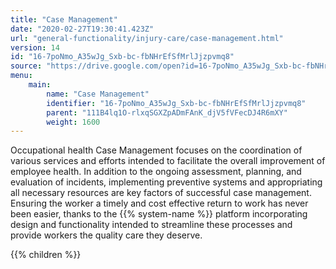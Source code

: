 ```yaml
---
title: "Case Management"
date: "2020-02-27T19:30:41.423Z"
url: "general-functionality/injury-care/case-management.html"
version: 14
id: "16-7poNmo_A35wJg_Sxb-bc-fbNHrEfSfMrlJjzpvmq8"
source: "https://drive.google.com/open?id=16-7poNmo_A35wJg_Sxb-bc-fbNHrEfSfMrlJjzpvmq8"
menu:
    main:
        name: "Case Management"
        identifier: "16-7poNmo_A35wJg_Sxb-bc-fbNHrEfSfMrlJjzpvmq8"
        parent: "111B4lq1O-rlxqSGXZpADmFAnK_djV5fVFecDJ4R6mXY"
        weight: 1600
---
```









Occupational health Case Management focuses on the coordination of various services and efforts intended to facilitate the overall improvement of employee health. In addition to the ongoing assessment, planning, and evaluation of incidents, implementing preventive systems and appropriating all necessary resources are key factors of successful case management. Ensuring the worker a timely and cost effective return to work has never been easier, thanks to the {{% system-name %}} platform incorporating design and functionality intended to streamline these processes and provide workers the quality care they deserve.





{{% children %}}

